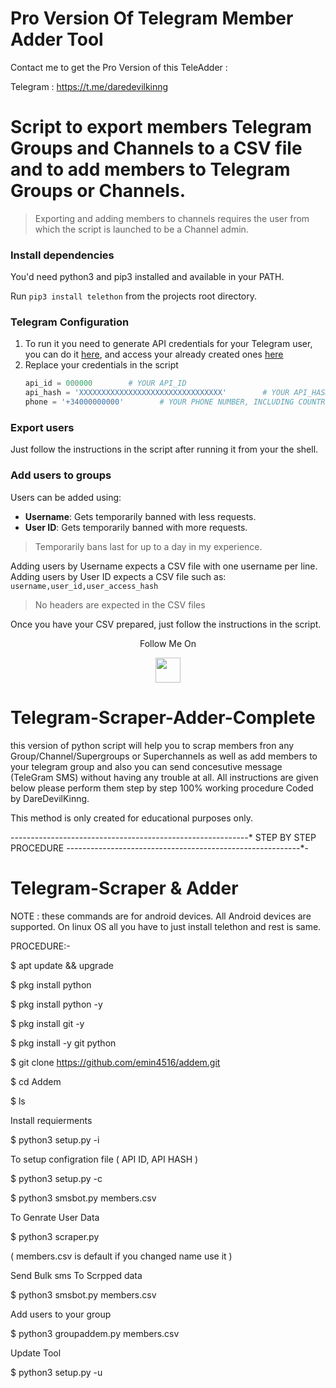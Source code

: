 # Pro Version Of Telegram Member Adder Tool

Contact me to get the Pro Version of this TeleAdder :


 Telegram : https://t.me/daredevilkinng
 
 
# Script to export members Telegram Groups and Channels to a CSV file and to add members to Telegram Groups or Channels.

> Exporting and adding members to channels requires the user from which the script is launched to be a Channel admin.

### Install dependencies

You'd need python3 and pip3 installed and available in your PATH.

Run `pip3 install telethon` from the projects root directory.

### Telegram Configuration

1. To run it you need to generate API credentials for your Telegram user, you can do it [here](https://my.telegram.org), and access your already created ones [here](https://my.telegram.org)
2. Replace your credentials in the script
    ```python
    api_id = 000000        # YOUR API_ID
    api_hash = 'XXXXXXXXXXXXXXXXXXXXXXXXXXXXXXXX'        # YOUR API_HASH
    phone = '+34000000000'        # YOUR PHONE NUMBER, INCLUDING COUNTRY CODE
    ```

### Export users
Just follow the instructions in the script after running it from your the shell.

### Add users to groups

Users can be added using:
- **Username**: Gets temporarily banned with less requests.
- **User ID**: Gets temporarily banned with more requests.

> Temporarily bans last for up to a day in my experience.

Adding users by Username expects a CSV file with one username per line.
Adding users by User ID expects a CSV file such as: `username,user_id,user_access_hash`

> No headers are expected in the CSV files

Once you have your CSV prepared, just follow the instructions in the script.


<p align="center">
  Follow Me On
</p>
<p align="center">
  <a href="https://youtu.be/DiXvVSzFo0g">
    <img src="https://www.iconsdb.com/icons/preview/black/youtube-4-xxl.png" width="40" height="40">
  </a>
</p>


# Telegram-Scraper-Adder-Complete
this version of python script will help you to scrap members fron any Group/Channel/Supergroups or Superchannels as well as add members to your telegram group and also you can send concesutive message (TeleGram SMS) without having any trouble at all. All instructions are given below please perform them step by step 100% working procedure Coded by DareDevilKinng.

This method is only created for educational purposes only.

-*-*-*-*-*-*-*-*-*-*-*-*-*-*-*-*-*-*-*-*-*-*-*-*-*-*-*-*-*-*-*-*-*-*-*-*-*-*-*-*-*-*-*-*-*-*-*-*-*-*-*-*-*-*-*-*-*-*-*
                                             STEP BY STEP PROCEDURE 
*-*-*-*-*-*-*-*-*-*-*-*-*-*-*-*-*-*-*-*-*-*-*-*-*-*-*-*-*-*-*-*-*-*-*-*-*-*-*-*-*-*-*-*-*-*-*-*-*-*-*-*-*-*-*-*-*-*-*-


# Telegram-Scraper & Adder


NOTE : these commands are for android devices. All Android devices are supported. On linux OS all you have to just install telethon and rest is same.



PROCEDURE:-


$ apt update && upgrade


$ pkg install python


$ pkg install python -y


$ pkg install git -y


$ pkg install -y git python


$ git clone https://github.com/emin4516/addem.git


$ cd Addem


$ ls



Install requierments

$ python3 setup.py -i



To setup configration file ( API ID, API HASH )

$ python3 setup.py -c

$ python3 smsbot.py members.csv



To Genrate User Data

$ python3 scraper.py

( members.csv is default if you changed name use it )



Send Bulk sms To Scrpped data

$ python3 smsbot.py members.csv



Add users to your group

$ python3 groupaddem.py members.csv



Update Tool

$ python3 setup.py -u

